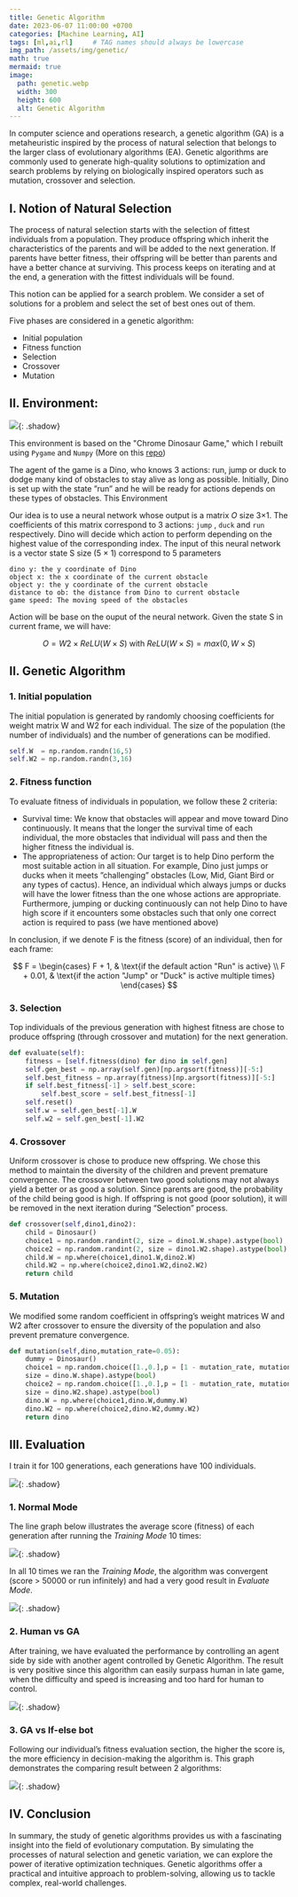 ```yaml
---
title: Genetic Algorithm
date: 2023-06-07 11:00:00 +0700
categories: [Machine Learning, AI]
tags: [ml,ai,rl]     # TAG names should always be lowercase
img_path: /assets/img/genetic/
math: true
mermaid: true
image:
  path: genetic.webp
  width: 300
  height: 600
  alt: Genetic Algorithm
---
```


In computer science and operations research, a genetic algorithm (GA) is a metaheuristic inspired by the process of natural selection that belongs to the larger class of evolutionary algorithms (EA). Genetic algorithms are commonly used to generate high-quality solutions to optimization and search problems by relying on biologically inspired operators such as mutation, crossover and selection.

## I. Notion of Natural Selection

The process of natural selection starts with the selection of fittest individuals from a population. They produce offspring which inherit the characteristics of the parents and will be added to the next generation. If parents have better fitness, their offspring will be better than parents and have a better chance at surviving. This process keeps on iterating and at the end, a generation with the fittest individuals will be found.

This notion can be applied for a search problem. We consider a set of solutions for a problem and select the set of best ones out of them.

Five phases are considered in a genetic algorithm:
- Initial population
- Fitness function
- Selection
- Crossover
- Mutation

## II. Environment:

![](path.png){: .shadow}

This environment is based on the "Chrome Dinosaur Game," which I rebuilt using `Pygame` and `Numpy` (More on this [repo](https://github.com/datvodinh10/dino-game-genetic-algorithm.git))

The agent of the game is a Dino, who knows 3 actions: run, jump or duck to dodge many kind of obstacles to stay alive as long as possible. Initially, Dino is set up with the state ”run” and he
will be ready for actions depends on these types of obstacles. This Environment 



Our idea is to use a neural network whose output is a matrix *O* size 3×1. The coefficients of this matrix correspond to 3 actions: `jump` , `duck` and `run` respectively. Dino will decide which action to perform depending on the highest value of the corresponding index. The input of this neural network is a vector state S size (5 × 1) correspond to 5 parameters

```
dino y: the y coordinate of Dino
object x: the x coordinate of the current obstacle
object y: the y coordinate of the current obstacle
distance to ob: the distance from Dino to current obstacle
game speed: The moving speed of the obstacles
```

Action will be base on the ouput of the neural network. Given the state S in current frame, we will have:

$$
O = W2 × ReLU(W × S) \text{ with } ReLU(W × S) = max(0, W × S)
$$

## II. Genetic Algorithm
### 1. Initial population
The initial population is generated by randomly choosing coefficients for weight matrix W and W2 for each individual. The size of the population (the number of individuals) and the number of generations can be modified.

```python
self.W  = np.random.randn(16,5)
self.W2 = np.random.randn(3,16)
```
### 2. Fitness function
To evaluate fitness of individuals in population, we follow these 2 criteria:
- Survival time: We know that obstacles will appear and move toward Dino continuously. It means
that the longer the survival time of each individual, the more obstacles that individual will pass and
then the higher fitness the individual is.
- The appropriateness of action: Our target is to help Dino perform the most suitable action in all situation. For example, Dino just jumps or ducks when it meets ”challenging” obstacles (Low, Mid, Giant Bird or any types of cactus). Hence, an individual which always jumps or ducks will have the lower fitness than the one whose actions are appropriate. Furthermore, jumping or ducking
continuously can not help Dino to have high score if it encounters some obstacles such that only one correct action is required to pass (we have mentioned above)

In conclusion, if we denote F is the fitness (score) of an individual, then for each frame:

$$
F = \begin{cases}
F + 1, & \text{if the default action "Run" is active} \\
F + 0.01, & \text{if the action "Jump" or "Duck" is active multiple times}
\end{cases}
$$

### 3. Selection

Top individuals of the previous generation with highest fitness are chose to produce offspring (through crossover and mutation) for the next generation.

```python
def evaluate(self):
    fitness = [self.fitness(dino) for dino in self.gen]
    self.gen_best = np.array(self.gen)[np.argsort(fitness)][-5:]
    self.best_fitness = np.array(fitness)[np.argsort(fitness)][-5:]
    if self.best_fitness[-1] > self.best_score:
        self.best_score = self.best_fitness[-1]
    self.reset()
    self.w = self.gen_best[-1].W
    self.w2 = self.gen_best[-1].W2
```
### 4. Crossover

Uniform crossover is chose to produce new offspring. We chose this method to maintain the diversity of the children and prevent premature convergence. The crossover between two good solutions may not always yield a better or as good a solution. Since parents are good, the probability of the child being good is high. If offspring is not good (poor solution), it will be removed in the next iteration during “Selection” process.

```python
def crossover(self,dino1,dino2):
    child = Dinosaur()
    choice1 = np.random.randint(2, size = dino1.W.shape).astype(bool)
    choice2 = np.random.randint(2, size = dino1.W2.shape).astype(bool)
    child.W = np.where(choice1,dino1.W,dino2.W)
    child.W2 = np.where(choice2,dino1.W2,dino2.W2)
    return child
```

### 5. Mutation

We modified some random coefficient in offspring’s weight matrices W and W2 after crossover to ensure the diversity of the population and also prevent premature convergence.
```python
def mutation(self,dino,mutation_rate=0.05):
    dummy = Dinosaur()
    choice1 = np.random.choice([1.,0.],p = [1 - mutation_rate, mutation_rate],\ 
    size = dino.W.shape).astype(bool)
    choice2 = np.random.choice([1.,0.],p = [1 - mutation_rate, mutation_rate],\ 
    size = dino.W2.shape).astype(bool)
    dino.W = np.where(choice1,dino.W,dummy.W)
    dino.W2 = np.where(choice2,dino.W2,dummy.W2)
    return dino
```
## III. Evaluation

I train it for 100 generations, each generations have 100 individuals.

![](train.gif){: .shadow}

### 1. Normal Mode

The line graph below illustrates the average score (fitness) of each generation after running the *Training Mode* 10 times:

![](result.png){: .shadow}

In all 10 times we ran the *Training Mode*, the algorithm was convergent (score > 50000 or run infinitely) and had a very good result in *Evaluate Mode*.

![](eval.gif){: .shadow}

### 2. Human vs GA

After training, we have evaluated the performance by controlling an agent side by side with another agent controlled by Genetic Algorithm. The result is very positive since this algorithm can easily surpass human in late game, when the difficulty and speed is increasing and too hard for human to control.

![](h-ga.png){: .shadow}

### 3. GA vs If-else bot

Following our individual’s fitness evaluation section, the higher the score is, the more efficiency in decision-making the algorithm is. This graph demonstrates the comparing result between 2 algorithms:

![](ga-ie.png){: .shadow}

## IV. Conclusion

In summary, the study of genetic algorithms provides us with a fascinating insight into the field of evolutionary computation. By simulating the processes of natural selection and genetic variation, we can explore the power of iterative optimization techniques. Genetic algorithms offer a practical and intuitive approach to problem-solving, allowing us to tackle complex, real-world challenges.

